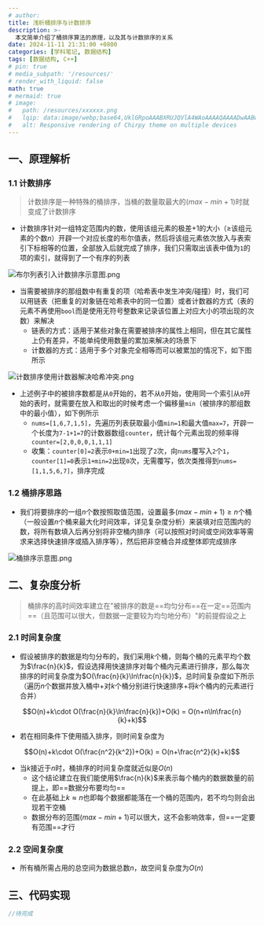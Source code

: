 ```yaml
---
# author:
title: 浅析桶排序与计数排序
description: >-
  本文简单介绍了桶排序算法的原理，以及其与计数排序的关系
date: 2024-11-11 21:31:00 +0800
categories: [学科笔记, 数据结构]
tags: [数据结构, C++]
# pin: true
# media_subpath: '/resources/'
# render_with_liquid: false
math: true
# mermaid: true
# image:
#   path: /resources/xxxxxx.png
#   lqip: data:image/webp;base64,UklGRpoAAABXRUJQVlA4WAoAAAAQAAAADwAABwAAQUxQSDIAAAARL0AmbZurmr57yyIiqE8oiG0bejIYEQTgqiDA9vqnsUSI6H+oAERp2HZ65qP/VIAWAFZQOCBCAAAA8AEAnQEqEAAIAAVAfCWkAALp8sF8rgRgAP7o9FDvMCkMde9PK7euH5M1m6VWoDXf2FkP3BqV0ZYbO6NA/VFIAAAA
#   alt: Responsive rendering of Chirpy theme on multiple devices
---
```


## 一、原理解析

### 1.1 计数排序

>计数排序是一种特殊的桶排序，当桶的数量取最大的$(max-min+1)$时就变成了计数排序

- 计数排序针对一组特定范围内的数，使用该组元素的极差$+1$的大小（$\geq$该组元素的个数$n$）开辟一个对应长度的布尔值表，然后将该组元素依次放入与表索引下标相等的位置，全部放入后就完成了排序，我们只需取出该表中值为`1`的项的索引，就得到了一个有序的列表

![布尔列表引入计数排序示意图.png](布尔列表引入计数排序示意图.png)

- 当需要被排序的那组数中有重复的项（哈希表中发生冲突/碰撞）时，我们可以用链表（把重复的对象链在哈希表中的同一位置）或者计数器的方式（表的元素不再使用`bool`而是使用无符号整数来记录该位置上对应大小的项出现的次数）来解决
	- 链表的方式：适用于某些对象在需要被排序的属性上相同，但在其它属性上仍有差异，不能单纯使用数量的累加来解决的场景下
	- 计数器的方式：适用于多个对象完全相等而可以被累加的情况下，如下图所示

![计数排序使用计数器解决哈希冲突.png](计数排序使用计数器解决哈希冲突.png)

- 上述例子中的被排序数都是从`0`开始的，若不从`0`开始，使用同一个索引从`0`开始的表时，就需要在放入和取出的时候考虑一个偏移量`min`（被排序的那组数中的最小值），如下例所示
	- `nums=[1,6,7,1,5]`，先遍历列表获取最小值`min=1`和最大值`max=7`，开辟一个长度为`7-1+1=7`的计数器数组`counter`，统计每个元素出现的频率得`counter=[2,0,0,0,1,1,1]`
	- 收集：`counter[0]=2`表示`0+min=1`出现了`2`次，向`nums`覆写入`2`个`1`，`counter[1]=0`表示`1+min=2`出现`0`次，无需覆写，依次类推得到`nums=[1,1,5,6,7]`，排序完成

### 1.2 桶排序思路
- 我们将要排序的一组$n$个数按照取值范围，设置最多$(max-min+1)\geq n$个桶（一般设置$n$个桶来最大化时间效率，详见复杂度分析）来装填对应范围内的数，将所有数填入后再分别将非空桶内排序（可以按照对时间或空间效率等需求来选择快速排序或插入排序等），然后把非空桶合并成整体即完成排序

![桶排序示意图.png](桶排序示意图.png)

## 二、复杂度分析

>桶排序的高时间效率建立在"被排序的数是==均匀分布==在一定==范围内==（且范围可以很大，但数据一定要较为均匀地分布）"的前提假设之上

### 2.1 时间复杂度
- 假设被排序的数据是均匀分布的，我们采用$k$个桶，则每个桶的元素平均个数为$\frac{n}{k}$，假设选择用快速排序对每个桶内元素进行排序，那么每次排序的时间复杂度为$O(\frac{n}{k}\ln\frac{n}{k})$，总时间复杂度如下所示（遍历$n$个数据并放入桶中+对$k$个桶分别进行快速排序+将$k$个桶内的元素进行合并）

$$O(n)+k\cdot O(\frac{n}{k}\ln\frac{n}{k})+O(k) = O(n+n\ln\frac{n}{k}+k)$$

- 若在相同条件下使用插入排序，则时间复杂度为

$$O(n)+k\cdot O(\frac{n^2}{k^2})+O(k) = O(n+\frac{n^2}{k}+k)$$

- 当$k$接近于$n$时，桶排序的时间复杂度就近似是$O(n)$
	- 这个结论建立在我们能使用$\frac{n}{k}$来表示每个桶内的数据数量的前提上，即==数据分布要均匀==
	- 在此基础上$k\approx n$也即每个数据都能落在一个桶的范围内，若不均匀则会出现若干空桶
	- 数据分布的范围$(max-min+1)$可以很大，这不会影响效率，但==一定要有范围==才行

### 2.2 空间复杂度
- 所有桶所需占用的总空间为数据总数$n$，故空间复杂度为$O(n)$

## 三、代码实现

```cpp
//待完成
```